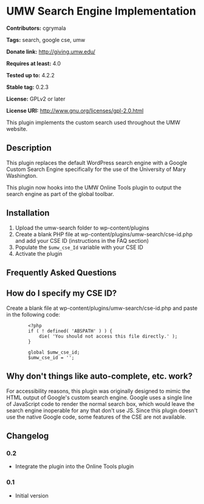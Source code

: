 # UMW Search Engine Implementation #
**Contributors:** cgrymala

**Tags:** search, google cse, umw

**Donate link:** http://giving.umw.edu/

**Requires at least:** 4.0

**Tested up to:** 4.2.2

**Stable tag:** 0.2.3

**License:** GPLv2 or later

**License URI:** http://www.gnu.org/licenses/gpl-2.0.html


This plugin implements the custom search used throughout the UMW website.

## Description ##
This plugin replaces the default WordPress search engine with a Google Custom Search Engine specifically for the use of the University of Mary Washington.

This plugin now hooks into the UMW Online Tools plugin to output the search engine as part of the global toolbar.

## Installation ##
1. Upload the umw-search folder to wp-content/plugins
1. Create a blank PHP file at wp-content/plugins/umw-search/cse-id.php and add your CSE ID (instructions in the FAQ section)
1. Populate the `$umw_cse_Id` variable with your CSE ID
1. Activate the plugin

## Frequently Asked Questions ##
## How do I specify my CSE ID? ##

Create a blank file at wp-content/plugins/umw-search/cse-id.php and paste in the following code:

```
		<?php
    	if ( ! defined( 'ABSPATH' ) ) {
      		die( 'You should not access this file directly.' );
    	}

    	global $umw_cse_id;
    	$umw_cse_id = '';
```

## Why don't things like auto-complete, etc. work? ##

For accessibility reasons, this plugin was originally designed to mimic the HTML output of Google's custom search engine. Google uses a single line of JavaScript code to render the normal search box, which would leave the search engine inoperable for any that don't use JS. Since this plugin doesn't use the native Google code, some features of the CSE are not available.

## Changelog ##
### 0.2 ###
* Integrate the plugin into the Online Tools plugin

### 0.1 ###
* Initial version
